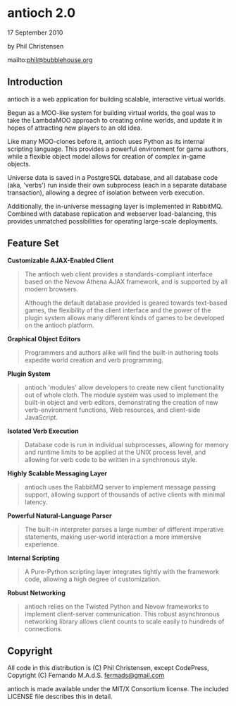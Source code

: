 antioch 2.0
===========

17 September 2010

by Phil Christensen

mailto:phil@bubblehouse.org

Introduction
-------------
antioch is a web application for building scalable, interactive virtual worlds.

Begun as a MOO-like system for building virtual worlds, the goal was to
take the LambdaMOO approach to creating online worlds, and update it in hopes
of attracting new players to an old idea.

Like many MOO-clones before it, antioch uses Python as its internal scripting
language. This provides a powerful environment for game authors, while a flexible
object model allows for creation of complex in-game objects.

Universe data is saved in a PostgreSQL database, and all database code (aka, 'verbs')
run inside their own subprocess (each in a separate database transaction), allowing
a degree of isolation between verb execution.

Additionally, the in-universe messaging layer is implemented in RabbitMQ. Combined
with database replication and webserver load-balancing, this provides unmatched
possibilities for operating large-scale deployments.

Feature Set
-----------

**Customizable AJAX-Enabled Client**
> The antioch web client provides a standards-compliant interface based
> on the Nevow Athena AJAX framework, and is supported by all modern browsers.
> 
> Although the default database provided is geared towards text-based games,
> the flexibility of the client interface and the power of the plugin system
> allows many different kinds of games to be developed on the antioch platform.

**Graphical Object Editors**
> Programmers and authors alike will find the built-in authoring tools
> expedite world creation and verb programming.

**Plugin System**
> antioch 'modules' allow developers to create new client functionality out of
> whole cloth. The module system was used to implement the built-in object and
> verb editors, demonstrating the creation of new verb-environment functions,
> Web resources, and client-side JavaScript.

**Isolated Verb Execution**
> Database code is run in individual subprocesses, allowing for memory and
> runtime limits to be applied at the UNIX process level, and allowing for
> verb code to be written in a synchronous style.

**Highly Scalable Messaging Layer**
> antioch uses the RabbitMQ server to implement message passing support, allowing
> support of thousands of active clients with minimal latency.

**Powerful Natural-Language Parser**
> The built-in interpreter parses a large number of different imperative
> statements, making user-world interaction a more immersive experience.

**Internal Scripting**
> A Pure-Python scripting layer integrates tightly with the framework code,
> allowing a high degree of customization.
  
**Robust Networking**
> antioch relies on the Twisted Python and Nevow frameworks to implement
> client-server communication. This robust asynchronous networking library
> allows client counts to scale easily to hundreds of connections.


Copyright
---------

All code in this distribution is (C) Phil Christensen, except
CodePress, Copyright (C) Fernando M.A.d.S. <fermads@gmail.com>

antioch is made available under the MIT/X Consortium license.
The included LICENSE file describes this in detail.
